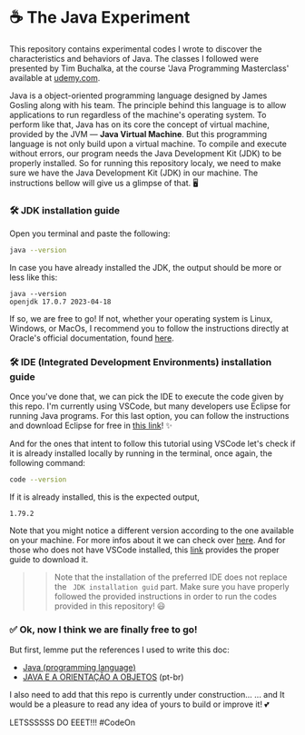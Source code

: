 # ☕ The Java Experiment

This repository contains experimental codes I wrote to discover the characteristics and behaviors of Java. The classes I followed were presented by Tim Buchalka, at the course 'Java Programming Masterclass' available at [udemy.com](https://www.udemy.com/course/java-the-complete-java-developer-course/).

Java is a object-oriented programming language designed by James Gosling along with his team. The principle behind this language is to allow applications to run regardless of the machine's operating system. To perform like that, Java has on its core the concept of virtual machine, provided by the JVM —  **Java Virtual Machine**. But this programming language is not only build upon a virtual machine. To compile and execute without errors, our program needs the Java Development Kit (JDK) to be properly installed. So for running this repository localy, we need to make sure we have the Java Development Kit (JDK) in our machine. The instructions bellow will give us a glimpse of that. 🖥

### 🛠️ JDK installation guide
Open you terminal and paste the following:
```bash
java --version
```
In case you have already installed the JDK, the output should be more or less like this:
```
java --version
openjdk 17.0.7 2023-04-18
```
If so, we are free to go! ️If not, whether your operating system is Linux, Windows, or MacOs, I recommend you to follow the instructions directly at Oracle's official documentation, found [here](https://docs.oracle.com/en/java/javase/11/install/index.html#Java-Platform%2C-Standard-Edition).

### 🛠  ️IDE (Integrated Development Environments) installation guide
Once you've done that, we can pick the IDE to execute the code given by this repo. I'm currently using VSCode, but many developers use Eclipse for running Java programs. For this last option, you can follow the instructions and download Eclipse for free in [this link](https://www.eclipse.org/downloads/packages/)! ✨

And for the ones that intent to follow this tutorial using VSCode let's check if it is already installed locally by running in the terminal, once again, the following command:
```bash
code --version
```
If it is already installed, this is the expected output,
```
1.79.2
```
Note that you might notice a different version according to the one available on your machine. For more infos about it we can check over [here](https://code.visualstudio.com/updates/v1_79#:~:text=Update%201.79.,-2%3A%20The%20update&text=Welcome%20to%20the%20May%202023,your%20workspace%20as%20read%2Donly.). And for those who does not have VSCode installed, this [link](https://code.visualstudio.com/Download) provides the proper guide to download it.

>> Note that the installation of the preferred IDE does not replace the ` JDK installation guid` part. Make sure you have properly followed the provided instructions in order to run the codes provided in this repository! 😃

### ✅ Ok, now I think we are finally free to go!

But first, lemme put the references I used to write this doc:
* [Java (programming language)](https://en.wikipedia.org/wiki/Java_(programming_language))
* [JAVA E A ORIENTAÇÃO A OBJETOS](https://www.caelum.com.br/apostila/apostila-java-orientacao-objetos.pdf) (pt-br)

I also need to add that this repo is currently under construction... 
... and It would be a pleasure to read any idea of yours to build or improve it! 💕

LETSSSSSS DO EEET!!! #CodeOn
